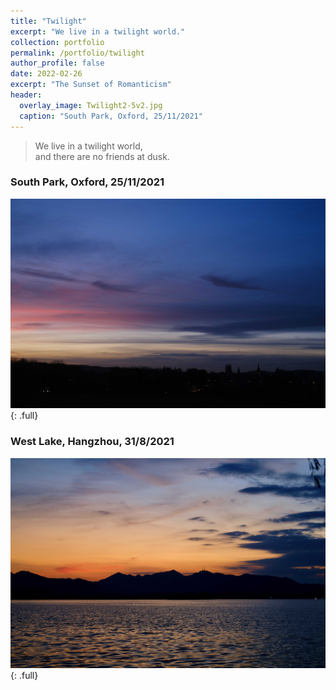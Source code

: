 ```yaml
---
title: "Twilight"
excerpt: "We live in a twilight world."
collection: portfolio
permalink: /portfolio/twilight
author_profile: false
date: 2022-02-26
excerpt: "The Sunset of Romanticism"
header:
  overlay_image: Twilight2-5v2.jpg
  caption: "South Park, Oxford, 25/11/2021"
---
```


> We live in a twilight world,  
> and there are no friends at dusk.

### South Park, Oxford, 25/11/2021
![full](/images/20220226/Twilight2.jpg)
{: .full}

### West Lake, Hangzhou, 31/8/2021
![full](/images/WestLakeSunset1.jpg)
{: .full}

